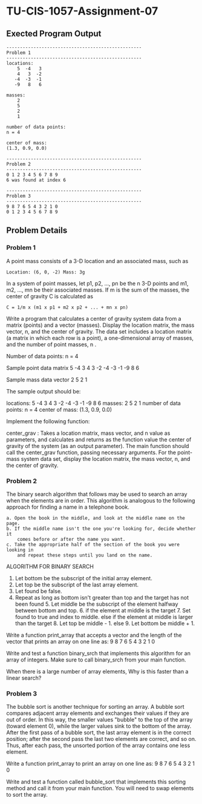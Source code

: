 # TU-CIS-1057-Assignment-07

## Exected Program Output
```
--------------------------------------------------
Problem 1
--------------------------------------------------
locations:
    5  -4   3
    4   3  -2
   -4  -3  -1
   -9   8   6

masses:
    2
    5
    2
    1

number of data points:
n = 4

center of mass:
(1.3, 0.9, 0.0)

--------------------------------------------------
Problem 2
--------------------------------------------------
0 1 2 3 4 5 6 7 8 9
6 was found at index 6

--------------------------------------------------
Problem 3
--------------------------------------------------
9 8 7 6 5 4 3 2 1 0
0 1 2 3 4 5 6 7 8 9

```

## Problem Details

### Problem 1
A point mass consists of a 3-D location and an associated mass, such as

    Location: (6, 0, -2) Mass: 3g

In a system of point masses, let p1, p2, ..., pn be the n 3-D points and m1,
m2, ..., mn be their associated masses. If m is the sum of the masses, the center
of gravity C is calculated as

    C = 1/m x (m1 x p1 + m2 x p2 + ... + mn x pn)

Write a program that calculates a center of gravity system data from a matrix (points)
and a vector (masses). Display the location matrix, the mass vector, n, and the center
of gravity.  The data set includes a location matrix (a matrix in which each row is a
point), a one-dimensional array of masses, and the number of point masses, n .

Number of data points:
n = 4

Sample point data matrix
5 -4 3
4 3 -2
-4 -3 -1
-9 8 6

Sample mass data vector
2
5
2
1

The sample output should be:

locations:
    5 -4 3
    4 3 -2
    -4 -3 -1
    -9 8 6
masses:
    2
    5
    2
    1
number of data points:
n = 4
center of mass:
(1.3, 0.9, 0.0)

Implement the following function:

center_grav : Takes a location matrix, mass vector, and n value as parameters,
and calculates and returns as the function value the center of gravity
of the system (as an output parameter). The main function should call the
center_grav function, passing necessary arguments. For the point-mass system
data set, display the location matrix, the mass vector, n, and the center of gravity.

### Problem 2
The binary search algorithm that follows may be used to search an array
when the elements are in order. This algorithm is analogous to the following
approach for finding a name in a telephone book.

    a. Open the book in the middle, and look at the middle name on the page.
    b. If the middle name isn't the one you're looking for, decide whether it
        comes before or after the name you want.
    c. Take the appropriate half of the section of the book you were looking in
        and repeat these steps until you land on the name.

ALGORITHM FOR BINARY SEARCH
1. Let bottom be the subscript of the initial array element.
2. Let top be the subscript of the last array element.
3. Let found be false.
4. Repeat as long as bottom isn't greater than top and the target has not been found
    5. Let middle be the subscript of the element halfway between bottom and top.
    6. if the element at middle is the target
        7. Set found to true and index to middle.
    else if the element at middle is larger than the target
        8. Let top be middle - 1.
    else
        9. Let bottom be middle + 1.

Write a function print_array that accepts a vector and the length of the vector that
prints an array on one line as:
9 8 7 6 5 4 3 2 1 0

Write and test a function binary_srch that implements this algorithm for an
array of integers.  Make sure to call binary_srch from your main function.

When there is a large number of array elements, Why is this faster than a
linear search?

### Problem 3
The bubble sort is another technique for sorting an array. A bubble sort compares
adjacent array elements and exchanges their values if they are out of
order. In this way, the smaller values "bubble" to the top of the array (toward
element 0), while the larger values sink to the bottom of the array. After the
first pass of a bubble sort, the last array element is in the correct position; after
the second pass the last two elements are correct, and so on. Thus, after each
pass, the unsorted portion of the array contains one less element.

Write a function print_array to print an array on one line as:
9 8 7 6 5 4 3 2 1 0

Write and test a function called bubble_sort that implements this sorting method and
call it from your main function.  You will need to swap elements to sort the array.
